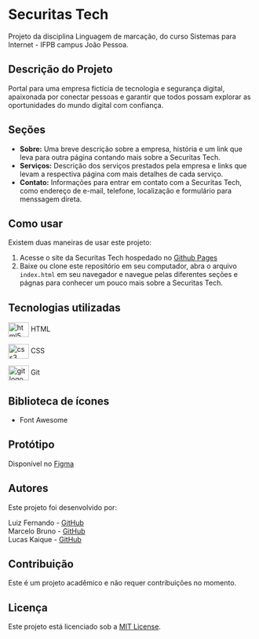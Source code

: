 # Securitas Tech 
Projeto da disciplina Linguagem de marcação, do curso Sistemas para Internet - IFPB campus João Pessoa.

## Descrição do Projeto 

Portal para uma empresa fictícia de tecnologia e segurança digital, apaixonada por conectar pessoas e garantir que todos possam explorar as oportunidades do mundo digital com confiança.

## Seções

- **Sobre:** Uma breve descrição sobre a empresa, história e um link que leva para outra página contando mais sobre a Securitas Tech.
- **Serviços:** Descrição dos serviços prestados pela empresa e links que levam a respectiva página com mais detalhes de cada serviço.
- **Contato:** Informações para entrar em contato com a Securitas Tech, como endereço de e-mail, telefone, localização e formulário para menssagem direta.

## Como usar

Existem duas maneiras de usar este projeto:

1. Acesse o site da Securitas Tech hospedado no [Github Pages](https://lucaskaiquee.github.io/Projeto_LM/)
2. Baixe ou clone este repositório em seu computador, abra o arquivo `index.html` em seu navegador e navegue pelas diferentes seções e págnas para conhecer um pouco mais sobre a Securitas Tech.

## Tecnologias utilizadas

<img src="https://cdn.jsdelivr.net/gh/devicons/devicon/icons/html5/html5-original.svg" height="30" width="42" alt="html5 logo" align="center" />  HTML <br>

<img src="https://cdn.jsdelivr.net/gh/devicons/devicon/icons/css3/css3-original.svg" height="30" width="42" alt="css3 logo" align="center" />  CSS <br>

<img src="https://cdn.jsdelivr.net/gh/devicons/devicon/icons/git/git-original.svg" height="30" width="42" alt="git logo" align="center" />  Git

## Biblioteca de ícones 

- Font Awesome

## Protótipo 

Disponível no [Figma](https://www.figma.com/file/qbVhjZmy8X2jFECY2gKfFK/Projeto-LM?type=design&node-id=1-2&t=OQpWW4R8Bvv6QeW4-0)

## Autores

Este projeto foi desenvolvido por:

Luiz Fernando - [GitHub](https://github.com/LuizFernando12) <br>
Marcelo Bruno - [GitHub](https://github.com/marceelobruno) <br>
Lucas Kaique - [GitHub](https://github.com/LucasKaiquee)

## Contribuição

Este é um projeto acadêmico e não requer contribuições no momento.

## Licença

Este projeto está licenciado sob a [MIT License](LICENSE).




